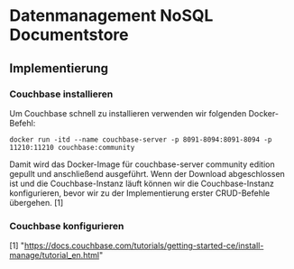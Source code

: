 # Datenmanagement NoSQL Documentstore

## Implementierung
### Couchbase installieren
Um Couchbase schnell zu installieren verwenden wir folgenden Docker-Befehl:
```
docker run -itd --name couchbase-server -p 8091-8094:8091-8094 -p 11210:11210 couchbase:community
```

Damit wird das Docker-Image für couchbase-server community edition gepullt und anschließend ausgeführt. Wenn der Download abgeschlossen ist und die Couchbase-Instanz läuft können wir die Couchbase-Instanz konfigurieren, bevor wir zu der Implementierung erster CRUD-Befehle übergehen.
[1]

### Couchbase konfigurieren



[1] "https://docs.couchbase.com/tutorials/getting-started-ce/install-manage/tutorial_en.html"
